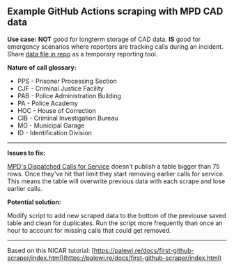 ## Example GitHub Actions scraping with MPD CAD data 

**Use case:** __NOT__ good for longterm storage of CAD data. __IS__ good for emergency scenarios where reporters are tracking calls during an incident. Share [data file in repo](https://github.com/erincaughey/git-actions-scrape-starter/blob/master/mpd_cad_data.csv) as a temporary reporting tool.

**Nature of call glossary:**

+ PPS - Prisoner Processing Section
+ CJF - Criminal Justice Facility
+ PAB - Police Administration Building
+ PA - Police Academy
+ HOC - House of Correction
+ CIB - Criminal Investigation Bureau
+ MG - Municipal Garage
+ ID - Identification Division

-----

**Issues to fix:**

[MPD's Dispatched Calls for Service](https://itmdapps.milwaukee.gov/MPDCallData/) doesn't publish a table bigger than 75 rows. Once they've hit that limit they start removing earlier calls for service. This means the table will overwrite previous data with each scrape and lose earlier calls. 

**Potential solution:** 

Modify script to add new scraped data to the bottom of the previouse saved table and clean for duplicates. Run the script more frequently than once an hour to account for missing calls that could get removed.


-----


Based on this NICAR tutorial: [https://palewi.re/docs/first-github-scraper/index.html](https://palewi.re/docs/first-github-scraper/index.html)
